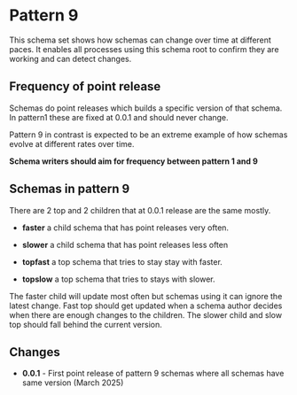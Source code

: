 # Pattern 9

This schema set shows how schemas can change over time
at different paces. It enables all processes using this
schema root to confirm they are working and can
detect changes.

## Frequency of point release

Schemas do point releases which builds a specific version
of that schema. In pattern1 these are fixed at 0.0.1
and should never change.

Pattern 9 in contrast is expected to be an extreme
example of how schemas evolve at different rates
over time.

**Schema writers should aim for frequency between pattern 1 and 9**

## Schemas in pattern 9

There are 2 top and 2 children that at 0.0.1 release
are the same mostly.

* **faster** a child schema that has point releases very often.

* **slower** a child schema that has point releases less often

* **topfast** a top schema that tries to stay stay with faster.

* **topslow** a top schema that tries to stays with slower.

The faster child will update most often but schemas using
it can ignore the latest change. Fast top should get updated
when a schema author decides when there are enough changes to
the children. The slower child and slow top should fall
behind the current version.

## Changes

* **0.0.1** - First point release of pattern 9 schemas where all
schemas have same version (March 2025)
